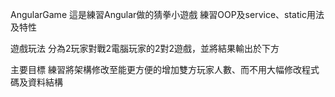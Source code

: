 AngularGame
這是練習Angular做的猜拳小遊戲 練習OOP及service、static用法及特性

遊戲玩法
分為2玩家對戰2電腦玩家的2對2遊戲，並將結果輸出於下方

主要目標
練習將架構修改至能更方便的增加雙方玩家人數、而不用大幅修改程式碼及資料結構
